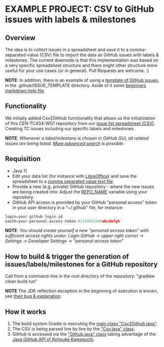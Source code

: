 # EXAMPLE PROJECT: CSV to GitHub issues with labels & milestones

## Overview

The idea is to collect issues in a spreadsheet and save it to a comma-separated-value (CSV) file to import the data as GitHub issues with labels & milestones.
The current downside is that this implementation was based on a very specific spreadsheet structure and there might other structure more useful for your use cases (or in general).
Pull Requests are welcome. :)

**NOTE**: In addition, there is an example of using a [template of GitHub issues](.github/ISSUE_TEMPLATE/Change_request_and_impact_analysis.md), in the .github/ISSUE_TEMPLATE directory.
Aside of it some [beginners markdown help file](.github/markdown.md).

## Functionality

We initially added Csv2GitHub functionality that allows us the initialization of this CEN-TC434-WG1 repository from our [issue list spreadsheet (CSV)](./src/test/resources/issues/issue-list.csv). Creating TC issues including our specific labels and milestones.

**NOTE**: *Whenever a label/milestone is chosen in GitHub GUI, all related issues are being listed. [More advanced search](https://help.github.com/en/github/searching-for-information-on-github/searching-issues-and-pull-requests#search-by-label) is possible.*

## Requisition

* Java 11
* Edit your data list (for instance with [LibreOffice](https://libreoffice.org/)) and save the spreadsheet to a [comma separated value text file](./src/main/resources/issues/issue-list.csv)
* Provide a new (e.g. private) GitHub repository - where the new issues are being created into:
    Adjust the [REPO_NAME](./src/main/java/example/github/issues/Github.java#L39) variable using your repository.
* GitHub API access is provided by your GitHub "personal access" token in your user directory in a "~/.github" file, for instance:

```javascript
login=your-github-login-id
oauth=your-personal-access-token-01234567890abcdefgh
```

**NOTE**: *You should create yourself a new "personal access token" with sufficient access rights under:*
    *Login GitHub -> upper right corner -> Settings -> Developer Settings -> "personal access token"*

## How to build & trigger the generation of issues/labels/milestones for a GitHub repository

Call from a command-line in the root directory of the repository: "gradlew clean build run"

**NOTE** The JDK reflection exception in the beginning of execution is known, see [their bug & explanation](https://github.com/hub4j/github-api/issues/754).

## How it works

1. The build system Gradle is executing the [main class "Csv2Github.java"](./src/main/java/example/github/issues/Csv2Github.java).
2. The CSV is being parsed line by line by the ["Csv.java" class](./src/main/java/example/github/issues/Csv.java).
3. GitHub is accessed via the ["Github.java" class](./src/main/java/example/github/issues/Github.java) taking advantage of the [Java GitHub API of Kohsuke Kawaguchi](https://github-api.kohsuke.org/).
